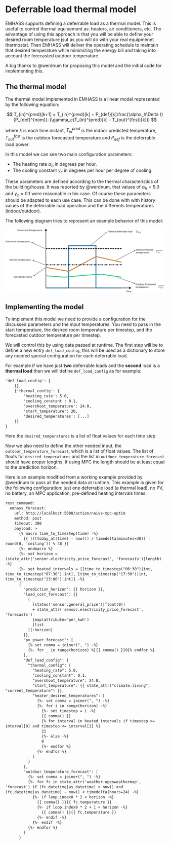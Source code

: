 # Deferrable load thermal model

EMHASS supports defining a deferrable load as a thermal model.
This is useful to control thermal equipement as: heaters, air conditioners, etc.
The advantage of using this approach is that you will be able to define your desired room temperature jsut as you will do with your real equipmenet thermostat.
Then EMHASS will deliver the operating schedule to maintain that desired temperature while minimizing the energy bill and taking into account the forecasted outdoor temperature.

A big thanks to @werdnum for proposing this model and the initial code for implementing this.

## The thermal model

The thermal model implemented in EMHASS is a linear model represented by the following equation:

$$
    T_{in}^{pred}[k+1] = T_{in}^{pred}[k] + P_{def}[k]\frac{\alpha_h\Delta t}{P_{def}^{nom}}-(\gamma_c(T_{in}^{pred}[k] - T_{out}^{fcst}[k]))
$$

where $k$ is each time instant, $T_{in}^{pred}$ is the indoor predicted temperature, $T_{out}^{fcst}$ is the outdoor forecasted temperature and $P_{def}$ is the deferrable load power.

In this model we can see two main configuration parameters:
- The heating rate $\alpha_h$ in degrees per hour.
- The cooling constant $\gamma_c$ in degrees per hour per degree of cooling.

These parameters are defined according to the thermal characteristics of the building/house.
It was reported by @werdnum, that values of $\alpha_h=5.0$ and $\gamma_c=0.1$ were reasonable in his case. 
Of course these parameters should be adapted to each use case. This can be done with with history values of the deferrable load operation and the differents temperatures (indoor/outdoor).

The following diagram tries to represent an example behavior of this model:

![](./images/thermal_load_diagram.svg)

## Implementing the model

To implement this model we need to provide a configuration for the discussed parameters and the input temperatures. You need to pass in the start temperature, the desired room temperature per timestep, and the forecasted outdoor temperature per timestep.

We will control this by using data passed at runtime.
The first step will be to define a new entry `def_load_config`, this will be used as a dictionary to store any needed special configuration for each deferrable load.

For example if we have just **two** deferrable loads and the **second** load is a **thermal load** then we will define `def_load_config` as for example:
```
'def_load_config': {
    {},
    {'thermal_config': {
        'heating_rate': 5.0,
        'cooling_constant': 0.1,
        'overshoot_temperature': 24.0,
        'start_temperature': 20,
        'desired_temperatures': [...]
    }}
}
```

Here the `desired_temperatures` is a list of float values for each time step.

Now we also need to define the other needed input, the `outdoor_temperature_forecast`, which is a list of float values. The list of floats for `desired_temperatures` and the list in `outdoor_temperature_forecast` should have proper lengths, if using MPC the length should be at least equal to the prediction horizon.

Here is an example modified from a working example provided by @werdnum to pass all the needed data at runtime.
This example is given for the following configuration: just one deferrable load (a thermal load), no PV, no battery, an MPC application, pre-defined heating intervals times. 

```
rest_command:
  emhass_forecast:
    url: http://localhost:5000/action/naive-mpc-optim
    method: post
    timeout: 300
    payload: >
      {% macro time_to_timestep(time) -%}
        {{ (((today_at(time) - now()) / timedelta(minutes=30)) | round(0, 'ceiling')) % 48 }}
      {%- endmacro %}
      {%- set horizon = (state_attr('sensor.electricity_price_forecast', 'forecasts')|length) -%}
      {%- set heated_intervals = [[time_to_timestep("06:30")|int, time_to_timestep("07:30")|int], [time_to_timestep("17:30")|int, time_to_timestep("23:00")|int]] -%}
      {
        "prediction_horizon": {{ horizon }},
        "load_cost_forecast": {{
          (
            [states('sensor.general_price')|float(0)]
            + state_attr('sensor.electricity_price_forecast', 'forecasts')
            |map(attribute='per_kwh')
            |list
          )[:horizon]
        }},
        "pv_power_forecast": [
          {% set comma = joiner(", ") -%}
          {%- for _ in range(horizon) %}{{ comma() }}0{% endfor %}
        ],
        "def_load_config": {
          "thermal_config": {
            "heating_rate": 5.0,
            "cooling_constant": 0.1,
            "overshoot_temperature": 24.0,
            "start_temperature": {{ state_attr("climate.living", "current_temperature") }},
            "heater_desired_temperatures": [
              {%- set comma = joiner(", ") -%}
              {%- for i in range(horizon) -%}
                {%- set timestep = i -%}
                {{ comma() }}
                {% for interval in heated_intervals if timestep >= interval[0] and timestep <= interval[1] %}
                21
                {%- else -%}
                0
                {%- endfor %}
              {%- endfor %}
            ]
          }
        },
        "outdoor_temperature_forecast": [
          {%- set comma = joiner(", ") -%}
          {%- for fc in state_attr('weather.openweathermap', 'forecast') if (fc.datetime|as_datetime) > now() and (fc.datetime|as_datetime) - now() < timedelta(hours=24) -%}
            {%- if loop.index0 * 2 < horizon -%}
              {{ comma() }}{{ fc.temperature }}
              {%- if loop.index0 * 2 + 1 < horizon -%}
                {{ comma() }}{{ fc.temperature }}
              {%- endif -%}
            {%- endif -%}
          {%- endfor %}
        ]
      }
```
